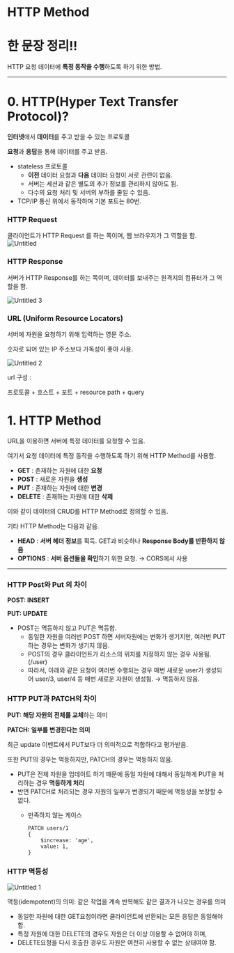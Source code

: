 # HTTP Method

# 한 문장 정리‼️

HTTP 요청 데이터에 **특정 동작을 수행**하도록 하기 위한 방법.

---

# 0. HTTP(Hyper Text Transfer Protocol)?

**인터넷**에서 **데이터**를 주고 받을 수 있는 프로토콜

**요청**과 **응답**을 통해 데이터를 주고 받음.

- stateless 프로토콜
    - **이전** 데이터 요청과 **다음** 데이터 요청이 서로 관련이 없음.
    - 서버는 세션과 같은 별도의 추가 정보를 관리하지 않아도 됨.
    - 다수의 요청 처리 및 서버의 부하를 줄일 수 있음.
- TCP/IP 통신 위에서 동작하며 기본 포트는 80번.

### HTTP Request

클라이언트가 HTTP Request 를 하는 쪽이며, 웹 브라우저가 그 역할을 함.
![Untitled](https://user-images.githubusercontent.com/42290273/116803749-5d405880-ab55-11eb-8e9d-26cb68aeaff3.png)

### HTTP Response

서버가 HTTP Response를 하는 쪽이며, 데이터를 보내주는 원격지의 컴퓨터가 그 역할을 함.

![Untitled 3](https://user-images.githubusercontent.com/42290273/116803752-616c7600-ab55-11eb-888b-86205cd887af.png)

### URL (Uniform Resource Locators)

서버에 자원을 요청하기 위해 입력하는 영문 주소.

숫자로 되어 있는 IP 주소보다 가독성이 좋아 사용.

![Untitled 2](https://user-images.githubusercontent.com/42290273/116803757-63ced000-ab55-11eb-9402-d98bff02f0c9.png)

url 구성 :

프로토콜 + 호스트 + 포트 + resource path + query

# 1. HTTP Method

URL을 이용하면 서버에 특정 데이터를 요청할 수 있음.

여기서 요청 데이터에 특정 동작을 수행하도록 하기 위해 HTTP Method를 사용함.

- **GET** : 존재하는 자원에 대한 **요청**
- **POST** : 새로운 자원을 **생성**
- **PUT** : 존재하는 자원에 대한 **변경**
- **DELETE** : 존재하는 자원에 대한 **삭제**

이와 같이 데이터의 CRUD를 HTTP Method로 정의할 수 있음.

기타 HTTP Method는 다음과 같음.

- **HEAD** : **서버 헤더 정보**를 획득. GET과 비슷하나 **Response Body를 반환하지 않음**
- **OPTIONS** : **서버 옵션들을 확인**하기 위한 요청. → CORS에서 사용

---

### HTTP Post와 Put 의 차이

**POST:  INSERT**

**PUT: UPDATE**

- POST는 멱등하지 않고 PUT은 멱등함.
    - 동일한 자원을 여러번 POST 하면 서버자원에는 변화가 생기지만, 여러번 PUT하는 경우는 변화가 생기지 않음.
    - POST의 경우 클라이언트가 리소스의 위치를 지정하지 않는 경우 사용됨. (/user)
    - 따라서, 아래와 같은 요청이 여러번 수행되는 경우 매번 새로운 user가 생성되어 user/3, user/4 등 매번 새로운 자원이 생성됨. → 멱등하지 않음.

### HTTP PUT과 PATCH의 차이

**PUT: 해당 자원의 전체를 교체**하는 의미

**PATCH: 일부를 변경한다는 의미**

최근 update 이벤트에서 PUT보다 더 의미적으로 적합하다고 평가받음. 

또한 PUT의 경우는 멱등하지만, PATCH의 경우는 멱등하지 않음.

- PUT은 전체 자원을 업데이트 하기 때문에 동일 자원에 대해서 동일하게 PUT을 처리하는 경우 **멱등하게 처리**
- 반면 PATCH로 처리되는 경우 자원의 일부가 변경되기 때문에 멱등성을 보장할 수 없다.
    - 만족하지 않는 케이스

        ```
        PATCH users/1
        {
            $increase: 'age',
            value: 1,
        }
        ```

### HTTP 멱등성

![Untitled 1](https://user-images.githubusercontent.com/42290273/116803758-64676680-ab55-11eb-94b9-d3d7222c596a.png)


멱등(idempotent)의 의미:  같은 작업을 계속 반복해도 같은 결과가 나오는 경우를 의미

- 동일한 자원에 대한 GET요청이라면 클라이언트에 반환되는 모든 응답은 동일해야 함.
- 특정 자원에 대한 DELETE의 경우도 자원은 더 이상 이용할 수 없어야 하며,
- DELETE요청을 다시 호출한 경우도 자원은 여전히 사용할 수 없는 상태여야 함.